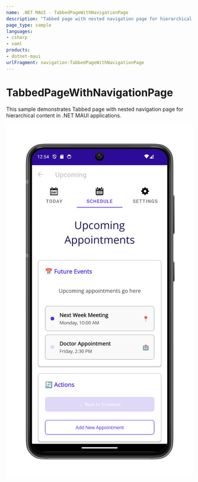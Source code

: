 ```yaml
---
name: .NET MAUI - TabbedPageWithNavigationPage
description: "Tabbed page with nested navigation page for hierarchical content"
page_type: sample
languages:
- csharp
- xaml
products:
- dotnet-maui
urlFragment: navigation-TabbedPageWithNavigationPage
---
```

# TabbedPageWithNavigationPage

This sample demonstrates Tabbed page with nested navigation page for hierarchical content in .NET MAUI applications.

![TabbedPageWithNavigationPage application screenshot](Screenshots/tabbed-page-with-np.png "TabbedPageWithNavigationPage application screenshot")
